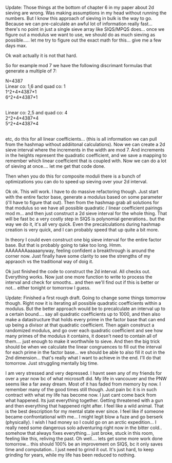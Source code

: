 
Update: Those things at the bottom of chapter 6 in my paper about 2d sieving are wrong. Was making assumptions in my head without running the numbers. But I know this approach of sieving in bulk is the way to go. Because we can pre-calculate an awful lot of information really fast... there's no point in just a single sieve array like SIQS/MPQS does... once we figure out a modulus we want to use, we should do as much sieving as possible..... let me try to figure out the exact math for this... give me a few days max. 

Ok wait actually it is not that hard.

So for example mod 7 we have the following discrimant formulas that generate a multiple of 7:

N=4387</br>
Linear co: 1,6 and quad co: 1</br>
1^2+4\*4387\*1</br>
6^2+4\*4387\*1</br></br>

Linear co: 2,5 and quad co: 4</br>
2^2+4\*4387\*4</br>
5^2+4\*4387\*4</br></br>

etc, do this for all linear coefficients... (this is all information we can pull from the hashmap without addiitonal calculations).
Now we can create a 2d sieve interval where the increments in the width are mod 7. And increments in the heights represent the quadratic coefficient, and we save a mapping to remember which linear  coefficient that is coupled with.
Now we can do a lot of sieving at once.... let me get that code done.

Then when you do this for composite moduli there is a bunch of optimizations you can do to speed up sieving over your 2d interval.

Ok ok. This will work. I have to do massive refactoring though. Just start with the entire factor base, generate a modulus based on some parameter (i'll have to figure that out). Then from the hashmap grab all solutions for that modulus so we have all possible quadratic / linear coefficient pairings mod m... and then just construct a 2d sieve interval for the whole thing. That will be fast bc a very costly step in SIQS is polynomial generations.. but the way we do it, it's all very quick. Even the precalculations during hashmap creation is very quick, and I can probably speed that up quite a bit more.

In theory I could even construct one big sieve interval for the entire factor base. But that is probably going to take too long. Hmm. AAAAAAAaaaaanyway, feeling confident a breakthrough is around the corner now. Just finally have some clarity to see the strengths of my appraoch vs the traditional way of doig it.

Ok just finished the code to construct the 2d interval. All checks out. Everything works. Now just one more function to write to process the interval and check for smooths.. and then we'll find out if this is better or not... either tonight or tomorrow I guess.

Update: Finished a first rough draft. Going to change some things tomorrow though. Right now it is iterating all possible quadratic coefficients within a modulus. But the better approach would be to precalculate an interval up to a certain bound.... say all quadratic coefficients up to 1000, and then also make a datastructure that holds every prime in the factor base that can end up being a divisor at that quadratic coefficient. Then again construct a randomized modulus, and go over each quadratic coefficient and see how many primes of the modulus it contains, it doesn't need to contain all of them.... just enough to make it worthwhile to sieve. And then the big trick should be when we calculate the linear congruences to fill out the interval for each prime in the factor base... we should be able to also fill it out in the 2nd dimension... that's really what I want to achieve in the end. I'll do that tomorrow. Just struggling mentally big time.  

I am very stressed and very depressed. I havnt seen any of my friends for over a year now bc of what microsoft did. My life in vancouver and the PNW seems like a far away dream. Most of it has faded from memory by now. I remember many of the good times still though. Just pain bc it is in such contract with what my life has become now. I just cant come back from what happened. Its just everything together. Getting threatened with a gun and then everything that happened right after. I feel like a wild animal. That is the best description for my mental state ever since. I feel like if someone became confrontational with me... I might legit blow a fuze and go berserk (physically). I wish I had money so I could go on an arctic expedition... I really need some dangerous solo adventuring right now in the bitter cold.. somehow that always fixes everything... just broke, stuck in this room, feeling like this, reliving the past. Oh well.... lets get some more work done tomorrow... this should 100% be an improvement on SIQS, bc it only saves time and computation.. I just need to grind it out. It's just hard, to keep grinding for years, while my life has been reduced to nothing. 
